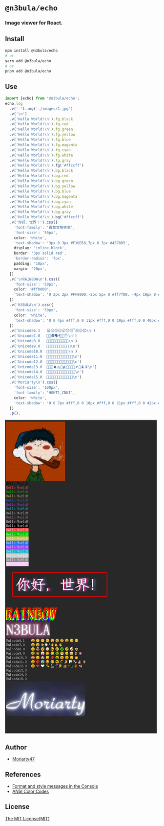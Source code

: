# `@n3bula/echo`

### Image viewer for React.

## Install

```sh
npm install @n3bula/echo
# or
yarn add @n3bula/echo
# or
pnpm add @n3bula/echo
```

## Use

```ts
import {echo} from '@n3bula/echo';
echo.log
  .v(' ').img('./images/1.jpg')
  .v('\n')
  .v('Hello World!\n').fg.black
  .v('Hello World!\n').fg.red
  .v('Hello World!\n').fg.green
  .v('Hello World!\n').fg.yellow
  .v('Hello World!\n').fg.blue
  .v('Hello World!\n').fg.magenta
  .v('Hello World!\n').fg.cyan
  .v('Hello World!\n').fg.white
  .v('Hello World!\n').fg.gray
  .v('Hello World!\n').fg('#ffccff')
  .v('Hello World!\n').bg.black
  .v('Hello World!\n').bg.red
  .v('Hello World!\n').bg.green
  .v('Hello World!\n').bg.yellow
  .v('Hello World!\n').bg.blue
  .v('Hello World!\n').bg.magenta
  .v('Hello World!\n').bg.cyan
  .v('Hello World!\n').bg.white
  .v('Hello World!\n').bg.gray
  .v('Hello World!\n').bg('#ffccff')
  .v('你好，世界！').css({
    'font-family': '霞鹜文楷等宽',
    'font-size': '50px',
    color: 'white',
    'text-shadow': '3px 0 3px #F10D58,7px 0 7px #4578D5',
    display: 'inline-block',
    border: '3px solid red',
    'border-radius': '7px',
    padding: '10px',
    margin: '20px',
  })
  .v('\nRAINBOW\n').css({
    'font-size': '50px',
    color: '#ff0000',
    'text-shadow': '0 2px 2px #FF0000,-2px 5px 0 #ff7f00, -4px 10px 0 #ffff00,-8px 15px 0 #00ff00,-12px 20px 0 #0000ff,-16px 25px 0 #4b0082,-20px 30px 0 #9400d3',
  })
  .v('N3BULA\n').css({
    'font-size': '50px',
    color: 'white',
    'text-shadow': '0 0 4px #fff,0 0 11px #fff,0 0 19px #fff,0 0 40px #f09,0 0 80px #f09,0 0 90px #f09,0 0 100px #f09,0 0 150px #f09',
  })
  .v('Unicode6.1   😀😗😙😑😮😯😴😛😕😟\n')
  .v('Unicode7.0   🙂🙁🕵🗣🕴🖕🖖🖐\n')
  .v('Unicode8.0   🤗🤓🤔🙄🤐🙃🤑🤒🤕🤖\n')
  .v('Unicode9.0   🤣🤠🤡🤥🤤🤢🤧🤴🤶🤵🤷\n')
  .v('Unicode10.0  🤩🤨🤯🤪🤬🤮🤫🤭🧐🧒\n')
  .v('Unicode11.0  🥰🥵🥶🥴🥳🥺🦵🦶🦷🦴🦸🦹\n')
  .v('Unicode12.0  🥱🤎🤍🤏🦾🦿🦻🧏🧍🧎🦧🦮\n')
  .v('Unicode13.0  🥲🥸🤌🫀🫁🥷🫂🦬🦣🦫🦤🪶🦭🪲🪳\n')
  .v('Unicode14.0  🫠🫢🫣🫡🫥🫤🥹🫱🫲🫳🫴🫰🫵\n')
  .v('Unicode15.0  🫨🩷🩵🩶🫷🫸🫎🫏🪽🪿🪼🪻\n')
  .v('Moriarty\n').css({
    'font-size': '100px',
    'font-family': 'HGHT1_CNKI',
    color: 'white',
    'text-shadow': '0 0 7px #fff,0 0 10px #fff,0 0 21px #fff,0 0 42px #5271ff,0 0 82px #5271ff,0 0 92px #5271ff,0 0 102px #5271ff,0 0 151px #5271ff',
  })
  .p();
```

![Effect](./demo/images/effect.png)

## Author

- [Moriarty47](https://github.com/Moriarty47)

## References

- [Format and style messages in the Console](https://developer.chrome.com/docs/devtools/console/format-style)
- [ANSI Color Codes](https://talyian.github.io/ansicolors/)

## License

[The MIT License(MIT)](https://github.com/Moriarty47/n3bula/blob/main/LICENSE)
